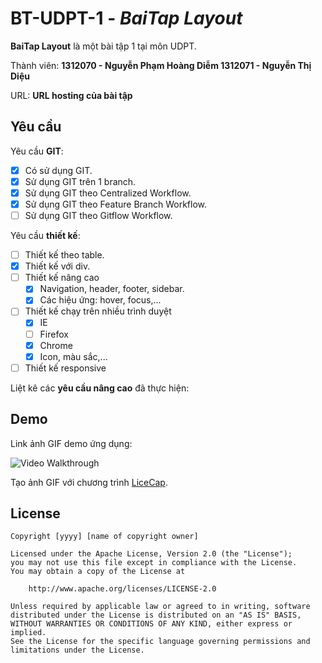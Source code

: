 # BT-UDPT-1 - *BaiTap Layout*

**BaiTap Layout** là một bài tập 1 tại môn UDPT.

Thành viên: **1312070 - Nguyễn Phạm Hoàng Diễm
              1312071 - Nguyễn Thị Diệu**

URL: **URL hosting của bài tập**

## Yêu cầu

Yêu cầu **GIT**:

* [X] Có sử dụng GIT.
* [X] Sử dụng GIT trên 1 branch.
* [X] Sử dụng GIT theo Centralized Workflow.
* [X] Sử dụng GIT theo Feature Branch Workflow.
* [ ] Sử dụng GIT theo Gitflow Workflow.

Yêu cầu **thiết kế**:

* [ ] Thiết kế theo table.
* [X] Thiết kế với div.
* [ ] Thiết kế nâng cao
    * [X] Navigation, header, footer, sidebar.
    * [X] Các hiệu ứng: hover, focus,...
* [ ] Thiết kế chạy trên nhiều trình duyệt
    * [X] IE
    * [ ] Firefox
    * [X] Chrome
    * [X] Icon, màu sắc,...
* [ ] Thiết kế responsive

Liệt kê các **yêu cầu nâng cao** đã thực hiện:


## Demo

Link ảnh GIF demo ứng dụng:

![Video Walkthrough](demo.gif)

Tạo ảnh GIF với chương trình [LiceCap](http://www.cockos.com/licecap/).


## License

    Copyright [yyyy] [name of copyright owner]

    Licensed under the Apache License, Version 2.0 (the "License");
    you may not use this file except in compliance with the License.
    You may obtain a copy of the License at

        http://www.apache.org/licenses/LICENSE-2.0

    Unless required by applicable law or agreed to in writing, software
    distributed under the License is distributed on an "AS IS" BASIS,
    WITHOUT WARRANTIES OR CONDITIONS OF ANY KIND, either express or implied.
    See the License for the specific language governing permissions and
    limitations under the License.
